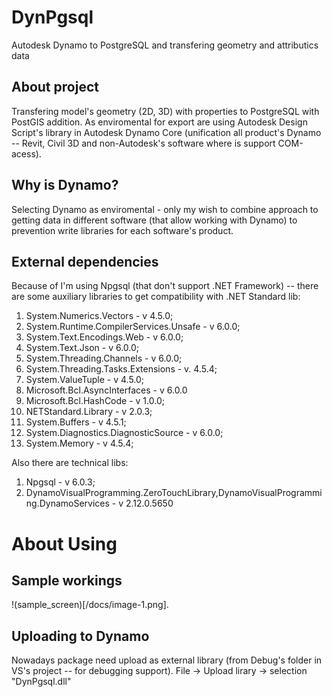 # DynPgsql
Autodesk Dynamo to PostgreSQL and transfering geometry and attributics data

## About project
Transfering model's geometry (2D, 3D) with properties to PostgreSQL with PostGIS addition. As enviromental for export are using Autodesk Design Script's library in Autodesk Dynamo Core (unification all product's Dynamo -- Revit, Civil 3D and non-Autodesk's software where is support COM-acess).

## Why is Dynamo?
Selecting Dynamo as enviromental - only my wish to combine approach to getting data in different software (that allow working with Dynamo) to prevention write libraries for each software's product.

## External dependencies
Because of I'm using Npgsql (that don't support .NET Framework) -- there are some auxiliary libraries to get compatibility with  .NET Standard lib:
1. System.Numerics.Vectors - v 4.5.0;
2. System.Runtime.CompilerServices.Unsafe - v 6.0.0;
3. System.Text.Encodings.Web - v 6.0.0;
4. System.Text.Json - v 6.0.0;
5. System.Threading.Channels - v 6.0.0;
6. System.Threading.Tasks.Extensions - v. 4.5.4;
7. System.ValueTuple - v 4.5.0;
8. Microsoft.Bcl.AsyncInterfaces - v 6.0.0
9. Microsoft.Bcl.HashCode - v 1.0.0;
10. NETStandard.Library - v 2.0.3;
11. System.Buffers - v 4.5.1;
12. System.Diagnostics.DiagnosticSource - v 6.0.0;
13. System.Memory - v 4.5.4;

Also there are technical libs:
1. Npgsql - v 6.0.3;
2. DynamoVisualProgramming.ZeroTouchLibrary,DynamoVisualProgramming.DynamoServices - v 2.12.0.5650 

# About Using
## Sample workings

!(sample_screen)[/docs/image-1.png].

## Uploading to Dynamo
Nowadays package need upload as external library (from Debug's folder in VS's project -- for debugging support). File -> Upload lirary -> selection "DynPgsql.dll"
